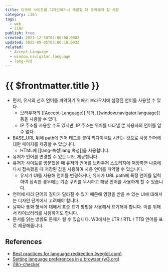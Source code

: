 ```yaml
---
title: 다국어 사이트를 디자인하거나 개발할 때 주의해야 할 사항
category: i18n
tags:
  - web
  - i18n
publish: true
created: 2021-12-30T04:06:00.000Z
updated: 2022-09-05T03:06:18.003Z
related:
  - Accept-Language
  - window.navigator.language
  - lang-속성
---
```


# {{ $frontmatter.title }}

- 먼저, 유저의 선호 언어를 파악하기 위해서 브라우저에 설정된 언어를 사용할 수 있다.
  - 브라우저의 [[Accept-Language]] 헤더, [[window.navigator.language]] 등을 사용할 수 있다.
  - IP 주소를 사용할 수도 있지만, IP 주소는 위치를 나타낼 뿐 사용자의 언어를 알 수 없다.
- BASE_URL 뒤에 path에 언어 태그를 붙여 리다이렉트 시키는 것으로 사용 언어에 대한 페이지를 제공할 수 있습니다.
  - HTML에 [[lang-속성|lang 속성]]을 사용합니다.
- 유저가 언어를 변경할 수 있는 UI도 제공합니다.
- 유저가 사이트를 방문했을 때 유저의 언어를 브라우저 스토리지에 저장하면 나중에 다시 접속했을 때 저장된 값을 사용하여 사용 언어를 파악할 수 있습니다.
  - 유저가 UI를 사용해 언어를 변경하거나, 유저가 URL path에 특정 언어를 입력하여 접속한 경우에는 기존 쿠키를 무시하고 해당 언어를 사용하게 할 수 있습니다.
- 언어에 따라 단어의 길이가 달라질 수 있기 때문에 영향을 받을 수 있는 UI에 대해서는 디자인 단계에서 고려해야 합니다.
- 날짜나 통화 형식에 대해서 표준 표기 방법을 사용해서 표기해야 합니다. 이를 위해서 라이브러리를 사용하기도 합니다.
- 문서를 읽는 방향도 문제가 될 수 있습니다. W3에서는 LTR / RTL / TTB 언어를 표로 제공해줍니다.

## References

- [Best practices for language redirection (weglot.com)](https://blog.weglot.com/best-practices-language-redirection/)
- [Setting language preferences in a browser (w3.org)](https://www.w3.org/International/questions/qa-lang-priorities)
- [i18n-checker](http://validator.w3.org/i18n-checker/)
